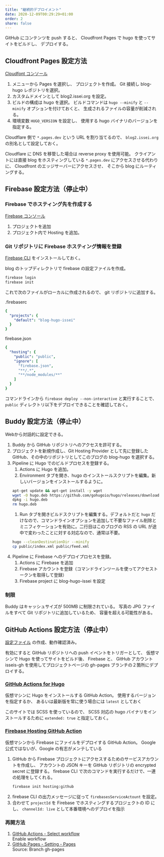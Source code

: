 ```yaml
---
title: "継続的デプロイメント"
date: 2020-12-09T00:29:29+01:00
order: 2
share: false
---
```

GitHub にコンテンツを push すると、
Cloudfront Pages で hugo を使ってサイトをビルドし、
デプロイする。

## Cloudfront Pages 設定方法

[Cloudfont コンソール](https://dash.cloudflare.com/)

1. メニューから Pages を選択し、
  プロジェクトを作成。
  Git 接続し blog-hugo レポジトリを選択。
1. カスタムドメインとして blog2.issei.org を設定。
1. ビルドの構成は hugo を選択。
  ビルドコマンドは `hugo --minify` と `--minify` オプションを付けておくと、
  生成されるファイルの容量が削減される。
1. 環境変数 `HUGO_VERSION` を設定し、
  使用する hugo バイナリのバージョンを指定する。

Cloudflare 側で `*.pages.dev` という URL を割り当てるので、
`blog2.issei.org` の別名として設定しておく。

Cloudflare に DNS を移管した場合は reverse proxy を使用可能。
クライアントには直接 blog をホスティングしている `*.pages.dev` にアクセスさせる代わりに、
Cloudfront のエッジサーバーにアクセスさせ、
そこから blog にルーティングする。

## Firebase 設定方法（停止中）

### Firebase でホスティング先を作成する

[Firebase コンソール](http://console.firebase.google.com/)

1. プロジェクトを追加
2. プロジェクト内で Hosting を追加。

### Git リポジトリに Firebase ホスティング情報を登録
[Firebase CLI](https://firebase.google.com/docs/cli) をインストールしておく。

blog のトップディレクトリで firebase の設定ファイルを作成。

```sh
firebase login
firebase init
```

これで次のファイルがローカルに作成されるので、
git リポジトリに追加する。

.firebaserc
```yml
{
  "projects": {
    "default": "blog-hugo-issei"
  }
}
```

firebase.json
```yml
{
  "hosting": {
    "public": "public",
    "ignore": [
      "firebase.json",
      "**/.*",
      "**/node_modules/**"
    ]
  }
}
```

コマンドラインから `firebase deploy --non-interactive` と実行することで、
`public` ディレクトリ以下をデプロイできることを確認しておく。

## Buddy 設定方法（停止中）

Webから対話的に設定できる。

1. Buddy から GitHub リポジトリへのアクセスを許可する。
1. プロジェクトを新規作成し、Git Hosting Provider として先に登録した GitHub、その中のリポジトリとしてこのブログの blog-hugo を選択する。
1. Pipeline に Hugo でのビルドプロセスを登録する。
    1. Actions に Hugo を追加。
    1. Environment タブを開き、hugo のインストールスクリプトを編集。新しいバージョンをインストールするように。
    ```sh
    apt-get update && apt-get install -y wget
    wget -O hugo.deb https://github.com/gohugoio/hugo/releases/download/v0.82.1/hugo_0.82.1_Linux-64bit.deb
    dpkg -i hugo.deb
    rm hugo.deb
    ```
    1. Run タブを開きビルドスクリプトを編集する。デフォルトだと `hugo` だけなので、コマンドラインオプションを追加して不要なファイル削除とミニフィケーションを有効に。二行目はこのブログの RSS の URL が途中で変わったことに対する対応なので、通常は不要。
    ```sh
    hugo --cleanDestinationDir --minify
    cp public/index.xml public/feed.xml
    ```
1. Pipeline に Firebase へのデプロイプロセスを登録。
    1. Actions に Firebase を追加
    1. Firebase アカウントを登録（コマンドラインツールを使ってアクセストークンを取得して登録）
    1. Firebase project に blog-hugo-issei を設定

### 制限

Buddy はキャッシュサイズが 500MB に制限されている。
写真の JPG ファイルをすべて Git リポジトリに追加しているため、
容量を超える可能性がある。

## GitHub Actions 設定方法（停止中）

[設定ファイル](https://github.com/isseis/blog-hugo/blob/master/.github/workflows/main.yml) の作成、動作確認済み。

有効にすると GitHub リポジトリへの push イベントをトリガーとして、
仮想マシンで Hugo を使ってサイトをビルド後、
Firebase と、
GitHub アカウント isseis-gh を使用してプロジェクトページの gh-pages ブランチの２箇所にデプロイする。

### [GitHub Actions for Hugo](https://github.com/peaceiris/actions-hugo)

仮想マシンに Hugo をインストールする GitHub Action。
使用するバージョンを指定するか、
あるいは最新版を常に使う場合には `latest` としておく

このサイトでは SCSS を使っているので、
SCSS 対応の hugo バイナリをインストールするために `extended: true` と指定しておく。

### [Firebase Hosting GitHub Action](https://github.com/FirebaseExtended/action-hosting-deploy)

仮想マシンから Firebase にファイルをデプロイする GitHub Action。
Google 公式ではないが、Google の有志がメンテしている

1. GitHub から Firebase プロジェクトにアクセスするためのサービスアカウントを作成し、
  アカウントの JSON キーを GitHub リポジトリの encrypted secret に登録する。
  firebase CLI で次のコマンドを実行するだけで、一連の処理をしてくれる。
    ```sh
    firebase init hosting:github
    ```
1. firebase CLI の出力メッセージに従って `firebasesServiceActount` を設定。
1. 合わせて `projectId` を Firebase でホスティングするプロジェクトの ID にし、
  `channelId: live` として本番環境へのデプロイを指示

### 再開方法

1. [GitHub Actions - Select workflow](https://github.com/isseis/blog-hugo/actions/workflows/main.yml)<br/>
  Enable workflow
1. [GitHub Pages - Setting - Pages](https://github.com/isseis/isseis.github.io/settings/pages)<br/>
  Source: Branch gh-pages
